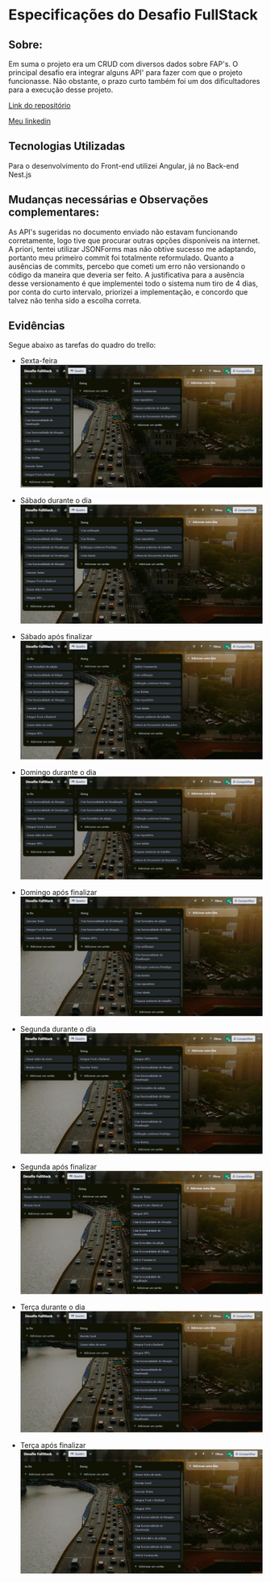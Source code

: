 # Especificações do Desafio FullStack

## Sobre:
Em suma o projeto era um CRUD com diversos dados sobre FAP's. O principal desafio era integrar alguns API' para fazer com que o projeto funcionasse. Não obstante, o prazo curto também foi um dos dificultadores para a execução desse projeto.

[Link do repositório](https://github.com/antoniocastro11/desafioESfullstack)


[Meu linkedin](https://www.linkedin.com/in/antonio-castro-0b158a2aa/)

## Tecnologias Utilizadas
Para o desenvolvimento do Front-end utilizei Angular, já no Back-end Nest.js

## Mudanças necessárias e Observações complementares:
As API's sugeridas no documento enviado não estavam funcionando corretamente, logo tive que procurar outras opções disponíveis na internet. A priori, tentei utilizar JSONForms mas não obtive sucesso me adaptando, portanto meu primeiro commit foi totalmente reformulado. Quanto a ausências de commits, percebo que cometi um erro não versionando o código da maneira que deveria ser feito. A justificativa para a ausência desse versionamento é que implementei todo o sistema num tiro de 4 dias, por conta do curto intervalo, priorizei a implementação, e concordo que talvez não tenha sido a escolha correta.



## Evidências 
Segue abaixo as tarefas do quadro do trello:

- Sexta-feira
![sexta](FULLSTACK/SEXTAFEIRA.png)

- Sábado durante o dia
![sab1](FULLSTACK/SABADO1.png)

- Sábado após finalizar
![sab2](FULLSTACK/SABADO2.png)

- Domingo durante o dia
![dom1](FULLSTACK/DOMINGO1.png)

- Domingo após finalizar
![dom2](FULLSTACK/DOMINGO2.png)

- Segunda durante o dia
![s1](FULLSTACK/SEGUNDA1.png)

- Segunda após finalizar
![s2](FULLSTACK/SEGUNDA2.png)

- Terça durante o dia
![t1](FULLSTACK/TERCA1.png)

- Terça após finalizar
![t2](FULLSTACK/TERCA2.png)
